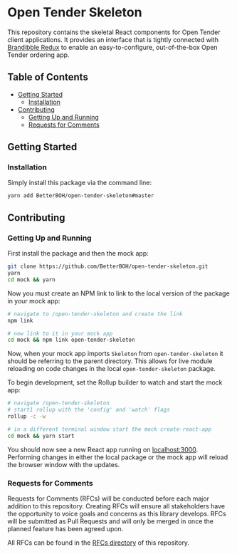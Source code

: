 # Open Tender Skeleton

This repository contains the skeletal React components for Open Tender client applications. It provides an interface that is tightly connected with [Brandibble Redux](https://github.com/BetterBOH/brandibble-redux) to enable an easy-to-configure, out-of-the-box Open Tender ordering app.

## Table of Contents

- [Getting Started](#getting-started)
  - [Installation](#installation)
- [Contributing](#contributing)
  - [Getting Up and Running](#getting-up-and-running)
  - [Requests for Comments](#requests-for-comments)

## Getting Started

### Installation

Simply install this package via the command line:

```
yarn add BetterBOH/open-tender-skeleton#master
```

## Contributing

### Getting Up and Running

First install the package and then the mock app:

```bash
git clone https://github.com/BetterBOH/open-tender-skeleton.git
yarn
cd mock && yarn
```

Now you must create an NPM link to link to the local version of the package in your mock app:

```bash
# navigate to /open-tender-skeleton and create the link
npm link

# now link to it in your mock app
cd mock && npm link open-tender-skeleton
```

Now, when your mock app imports `Skeleton` from `open-tender-skeleton` it should be referring to the parent directory. This allows for live module reloading on code changes in the local `open-tender-skeleton` package.

To begin development, set the Rollup builder to watch and start the mock app:

```bash
# navigate /open-tender-skeleton
# start1 rollup with the 'config' and 'watch' flags
rollup -c -w

# in a different terminal window start the mock create-react-app
cd mock && yarn start
```

You should now see a new React app running on [localhost:3000](http://localhost:3000). Performing changes in either the local package or the mock app will reload the browser window with the updates.

### Requests for Comments

Requests for Comments (RFCs) will be conducted before each major addition to this repository. Creating RFCs will ensure all stakeholders have the opportunity to voice goals and concerns as this library develops. RFCs will be submitted as Pull Requests and will only be merged in once the planned feature has been agreed upon.

All RFCs can be found in the [RFCs directory](https://github.com/BetterBOH/open-tender-frontend/blob/master/rfcs) of this repository.
